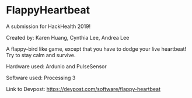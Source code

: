 # FlappyHeartbeat

A submission for HackHealth 2019!

Created by: Karen Huang, Cynthia Lee, Andrea Lee

A flappy-bird like game, except that you have to dodge your live heartbeat! Try to stay calm and survive.

Hardware used: Ardunio and PulseSensor

Software used: Processing 3

Link to Devpost: https://devpost.com/software/flappy-heartbeat
